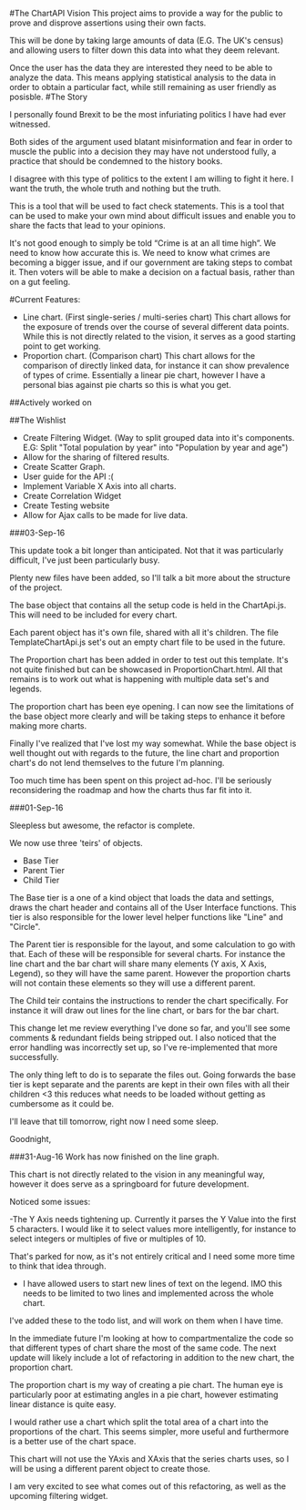 #The ChartAPI Vision
This project aims to provide a way for the public to prove and disprove assertions using their own facts.

This will be done by taking large amounts of data (E.G. The UK's census) and allowing users to filter down this data into what they deem relevant. 

Once the user has the data they are interested they need to be able to analyze the data. This means applying statistical analysis to the data in order to obtain a particular fact, while still remaining as user friendly as posisble.
#The Story

I personally found Brexit to be the most infuriating politics I have had ever witnessed.

Both sides of the argument used blatant misinformation and fear in order to muscle the public into a decision they may have not understood fully, a practice that should be condemned to the history books.

I disagree with this type of politics to the extent I am willing to fight it here. I want the truth, the whole truth and nothing but the truth.

This is a tool that will be used to fact check statements. This is a tool that can be used to make your own mind about difficult issues and enable you to share the facts that lead to your opinions.

It's not good enough to simply be told “Crime is at an all time high”. We need to know how accurate this is. We need to know what crimes are becoming a bigger issue, and if our government are taking steps to combat it. Then voters will be able to make a decision on a factual basis, rather than on a gut feeling.

#Current Features:
- Line chart. (First single-series / multi-series chart)
  This chart allows for the exposure of trends over the course of several different data points.
  While this is not directly related to the vision, it serves as a good starting point to get working.
- Proportion chart. (Comparison chart)
  This chart allows for the comparison of directly linked data, for instance it can show prevalence of types of crime.
  Essentially a linear pie chart, however I have a personal bias against pie charts so this is what you get.

##Actively worked on

##The Wishlist
- Create Filtering Widget. (Way to split grouped data into it's components. E.G: Split "Total population by year" into "Population by year and age")
- Allow for the sharing of filtered results.
- Create Scatter Graph.
- User guide for the API :(
- Implement Variable X Axis into all charts.
- Create Correlation Widget
- Create Testing website
- Allow for Ajax calls to be made for live data.

###03-Sep-16

This update took a bit longer than anticipated. Not that it was particularly difficult, I've just been particularly busy. 

Plenty new files have been added, so I'll talk a bit more about the structure of the project.

The base object that contains all the setup code is held in the ChartApi.js. This will need to be included for every chart.

Each parent object has it's own file, shared with all it's children. The file TemplateChartApi.js set's out an empty chart file to be used in the future.

The Proportion chart has been added in order to test out this template. It's not quite finished but can be showcased in ProportionChart.html. All that remains is to work out what is happening with multiple data set's and legends.

The proportion chart has been eye opening. I can now see the limitations of the base object more clearly and will be taking steps to enhance it before making more charts.

Finally I've realized that I've lost my way somewhat. While the base object is well thought out with regards to the future, the line chart and proportion chart's do not lend themselves to the future I'm planning.

Too much time has been spent on this project ad-hoc. I'll be seriously reconsidering the roadmap and how the charts thus far fit into it.

###01-Sep-16

Sleepless but awesome, the refactor is complete.

We now use three 'teirs' of objects.

- Base Tier
- Parent Tier
- Child Tier

The Base tier is a one of a kind object that loads the data and settings, draws the chart header and contains all of the User Interface functions.
This tier is also responsible for the lower level helper functions like "Line" and "Circle".

The Parent tier is responsible for the layout, and some calculation to go with that.
Each of these will be responsible for several charts. For instance the line chart and the bar chart will share many elements (Y axis, X Axis, Legend), so they will have the same parent. However the proportion charts will not contain these elements so they will use a different parent.

The Child teir contains the instructions to render the chart specifically. For instance it will draw out lines for the line chart, or bars for the bar chart.

This change let me review everything I've done so far, and you'll see some comments & redundant fields being stripped out. I also noticed that the error handling was incorrectly set up, so I've re-implemented that more successfully.

The only thing left to do is to separate the files out. Going forwards the base tier is kept separate and the parents are kept in their own files with all their children <3 this reduces what needs to be loaded without getting as cumbersome as it could be.

I'll leave that till tomorrow, right now I need some sleep.

Goodnight, 

###31-Aug-16
Work has now finished on the line graph.

This chart is not directly related to the vision in any meaningful way, however it does serve as a springboard for future development.

Noticed some issues:

-The Y Axis needs tightening up. Currently it parses the Y Value into the first 5 characters. I would like it to select values more intelligently, for instance to select integers or multiples of five or multiples of 10.

That's parked for now, as it's not entirely critical and I need some more time to think that idea through.

- I have allowed users to start new lines of text on the legend. IMO this needs to be limited to two lines and implemented across the whole chart.

I've added these to the todo list, and will work on them when I have time.

In the immediate future I'm looking at how to compartmentalize the code so that different types of chart share the most of the same code. The next update will likely include a lot of refactoring in addition to the new chart, the proportion chart.

The proportion chart is my way of creating a pie chart. The human eye is particularly poor at estimating angles in a pie chart, however estimating linear distance is quite easy.

I would rather use a chart which split the total area of a chart into the proportions of the chart. This seems simpler, more useful and furthermore is a better use of the chart space.

This chart will not use the YAxis and XAxis that the series charts uses, so I will be using a different parent object to create those.

I am very excited to see what comes out of this refactoring, as well as the upcoming filtering widget.
